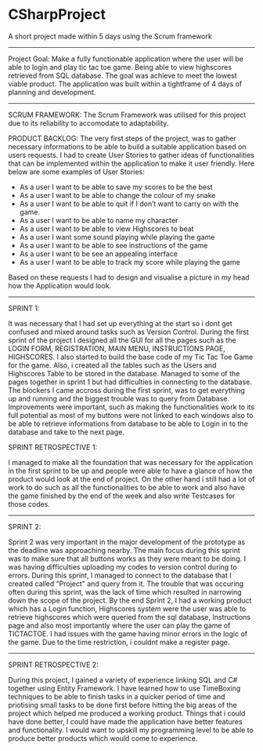 # CSharpProject
A short project made within 5 days using the Scrum framework
_________________________________________________________________________________________________________________________________
Project Goal:
Make a fully functionable application where the user will be able to login and play tic tac toe game. Being able to view highscores retrieved from SQL database. The goal was achieve to meet the lowest viable product. The application was built within a tightframe of 4 days of planning and development.

_________________________________________________________________________________________________________________________________

SCRUM FRAMEWORK:
The Scrum Framework was utilised for this project due to its reliability to accomodate to adaptability.

PRODUCT BACKLOG:
The very first steps of the project, was to gather necessary informations to be able to build a suitable application based on users requests. I had to create User Stories to gather ideas of functionalities that can be implemented within the application to make it user friendly. Here below are some examples of User Stories:

- As a user I want to be able to save my scores to be the best
- As a user I want to be able to change the colour of my snake
- As a user I want to be able to quit if I don’t want to carry on with the game.
- As a user I want to be able to name my character
- As a user I want to be able to view Highscores to beat
- As a user I want some sound playing while playing the game
- As a user I want to be able to see instructions of the game
- As a user I want to be see an appealing interface
- As a user I want to be able to track my score while playing the game

Based on these requests I had to design and visualise a picture in my head how the Application would look.

____________________________________________________________________________________________________________________________________

SPRINT 1:

It was necessary that I had set up everything at the start so i dont get confused and mixed around tasks such as Version Control. During the first sprint of the project I designed all the GUI for all the pages such as the LOGIN FORM, REGISTRATION, MAIN MENU, INSTRUCTIONS PAGE, HIGHSCORES. I also started to build the base code of my Tic Tac Toe Game for the game. Also, i created all the tables such as the Users and Highscores Table to be stored in the database. Managed to some of the pages together in sprint 1 but had difficulties in connecting to the database. The blockers I came accross during the first sprint, was to get everything up and running and the biggest trouble was to query from Database. Improvements were important, such as making the functionalities work to its full potential as most of my buttons were not linked to each windows also to be able to retrieve informations from database to be able to Login in to the database and take to the next page.

SPRINT RETROSPECTIVE 1:

I managed to make all the foundation that was necessary for the application in the first sprint to be up and people were able to have a glance of how the product would look at the end of project. On the other hand i still had a lot of work to do such as all the functionalities to be able to work and also have the game finished by the end of the week and also write Testcases for those codes.

____________________________________________________________________________________________________________________________________

SPRINT 2:

Sprint 2 was very important in the major development of the prototype as the deadline was approaching nearby. The main focus during this sprint was to make sure that all buttons works as they were meant to be doing. I was having difficulties uploading my codes to version control during to errors. During this sprint, I managed to connect to the database that I created called "Project" and query from it. The trouble that was occuring often during this sprint, was the lack of time which resulted in narrowing down the scope of the project. By the end Sprint 2, I had a working product which has a Login function, Highscores system were the user was able to retrieve highscores which were queried from the sql database, Instructions page and also most importantly where the user can play the game of TICTACTOE. I had issues with the game having minor errors in the logic of the game. Due to the time restriction, i couldnt make a register page.

____________________________________________________________________________________________________________________________________


SPRINT RETROSPECTIVE 2:

During this project, I gained a variety of experience linking SQL and C# together using Entity Framework. I have learned how to use TimeBoxing techniques to be able to finish tasks in a quicker period of time and priotising small tasks to be done first before hitting the big areas of the project which helped me produced a working product. Things that i could have done better, I could have made the application have better features and functionality. I would want to upskill my programming level to be able to produce better products which would come to experience.
